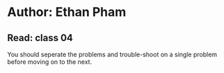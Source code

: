 # Author: Ethan Pham
## Read: class 04
You should seperate the problems and trouble-shoot on a single problem before moving on to the next.

